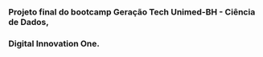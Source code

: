 ### Projeto final do bootcamp Geração Tech Unimed-BH - Ciência de Dados, 
### Digital Innovation One.